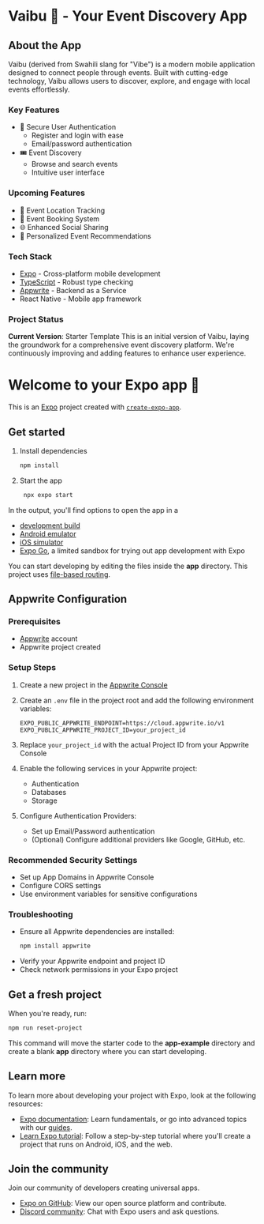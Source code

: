 # Vaibu 🎉 - Your Event Discovery App

## About the App
Vaibu (derived from Swahili slang for "Vibe") is a modern mobile application designed to connect people through events. Built with cutting-edge technology, Vaibu allows users to discover, explore, and engage with local events effortlessly.

### Key Features
- 🔐 Secure User Authentication
  - Register and login with ease
  - Email/password authentication
- 🎟️ Event Discovery
  - Browse and search events
  - Intuitive user interface

### Upcoming Features
- 📍 Event Location Tracking
- 🎫 Event Booking System
- 🌐 Enhanced Social Sharing
- 🔔 Personalized Event Recommendations

### Tech Stack
- [Expo](https://expo.dev/) - Cross-platform mobile development
- [TypeScript](https://www.typescriptlang.org/) - Robust type checking
- [Appwrite](https://appwrite.io/) - Backend as a Service
- React Native - Mobile app framework

### Project Status
**Current Version**: Starter Template
This is an initial version of Vaibu, laying the groundwork for a comprehensive event discovery platform. We're continuously improving and adding features to enhance user experience.

# Welcome to your Expo app 👋

This is an [Expo](https://expo.dev) project created with [`create-expo-app`](https://www.npmjs.com/package/create-expo-app).

## Get started

1. Install dependencies

   ```bash
   npm install
   ```

2. Start the app

   ```bash
    npx expo start
   ```

In the output, you'll find options to open the app in a

- [development build](https://docs.expo.dev/develop/development-builds/introduction/)
- [Android emulator](https://docs.expo.dev/workflow/android-studio-emulator/)
- [iOS simulator](https://docs.expo.dev/workflow/ios-simulator/)
- [Expo Go](https://expo.dev/go), a limited sandbox for trying out app development with Expo

You can start developing by editing the files inside the **app** directory. This project uses [file-based routing](https://docs.expo.dev/router/introduction).

## Appwrite Configuration

### Prerequisites
- [Appwrite](https://appwrite.io/) account
- Appwrite project created

### Setup Steps
1. Create a new project in the [Appwrite Console](https://cloud.appwrite.io/console)

2. Create an `.env` file in the project root and add the following environment variables:
   ```
   EXPO_PUBLIC_APPWRITE_ENDPOINT=https://cloud.appwrite.io/v1
   EXPO_PUBLIC_APPWRITE_PROJECT_ID=your_project_id
   ```

3. Replace `your_project_id` with the actual Project ID from your Appwrite Console

4. Enable the following services in your Appwrite project:
   - Authentication
   - Databases
   - Storage

5. Configure Authentication Providers:
   - Set up Email/Password authentication
   - (Optional) Configure additional providers like Google, GitHub, etc.

### Recommended Security Settings
- Set up App Domains in Appwrite Console
- Configure CORS settings
- Use environment variables for sensitive configurations

### Troubleshooting
- Ensure all Appwrite dependencies are installed:
  ```bash
  npm install appwrite
  ```
- Verify your Appwrite endpoint and project ID
- Check network permissions in your Expo project

## Get a fresh project

When you're ready, run:

```bash
npm run reset-project
```

This command will move the starter code to the **app-example** directory and create a blank **app** directory where you can start developing.

## Learn more

To learn more about developing your project with Expo, look at the following resources:

- [Expo documentation](https://docs.expo.dev/): Learn fundamentals, or go into advanced topics with our [guides](https://docs.expo.dev/guides).
- [Learn Expo tutorial](https://docs.expo.dev/tutorial/introduction/): Follow a step-by-step tutorial where you'll create a project that runs on Android, iOS, and the web.

## Join the community

Join our community of developers creating universal apps.

- [Expo on GitHub](https://github.com/expo/expo): View our open source platform and contribute.
- [Discord community](https://chat.expo.dev): Chat with Expo users and ask questions.
